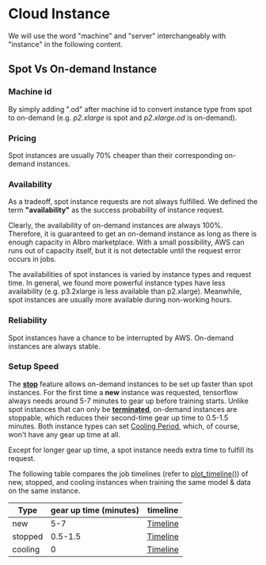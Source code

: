 # Cloud Instance

We will use the word "machine" and "server" interchangeably with "instance" in the following content.

## Spot Vs On-demand Instance

### Machine id

By simply adding ".od" after machine id to convert instance type from spot to on-demand (e.g. _p2.xlarge_ is spot and _p2.xlarge.od_ is on-demand).

### Pricing

Spot instances are usually 70% cheaper than their corresponding on-demand instances.

### Availability

As a tradeoff, spot instance requests are not always fulfilled. We defined the term **"availability"** as the success probability of
instance request.

Clearly, the availability of on-demand instances are always 100%. Therefore, it is guaranteed to get an on-demand instance as long as there is enough capacity in AIbro marketplace. With a small possibility, AWS can runs out of capacity itself, but it is not detectable until the request error occurs in jobs.

The availabilities of spot instances is varied by instance types and request time. In general, we found more powerful
instance types have less availability (e.g. p3.2xlarge is less available than p2.xlarge). Meanwhile, spot instances are
usually more available during non-working hours.

### Reliability

Spot instances have a chance to be interrupted by AWS. On-demand instances are always stable.

### Setup Speed

The **[stop](https://docs.aws.amazon.com/AWSEC2/latest/UserGuide/Stop_Start.html)** feature allows on-demand instances to be set up faster than spot instances. For the first time a **new** instance was requested, tensorflow always needs around 5-7 minutes to gear up before training starts. Unlike spot instances that can only be [**terminated**](https://docs.aws.amazon.com/AWSEC2/latest/UserGuide/terminating-instances.html), on-demand instances are stoppable, which reduces their second-time gear up time to 0.5-1.5 minutes. Both instance types can set [Cooling Period](#cooling-period), which, of course, won't have any gear up time at all.

Except for longer gear up time, a spot instance needs extra time to fulfill its request.

The following table compares the job timelines (refer to [plot_timeline()](#plot_timeline)) of new, stopped, and cooling instances when training the same model & data on the same instance.

| Type    | gear up time (minutes) | timeline                                                                                        |
| ------- | ---------------------- | ----------------------------------------------------------------------------------------------- |
| new     | 5-7                    | [Timeline](https://aibro-user-timeline.s3.amazonaws.com/example/new_instance_timeline.html)     |
| stopped | 0.5-1.5                | [Timeline](https://aibro-user-timeline.s3.amazonaws.com/example/stopped_instance_timeline.html) |
| cooling | 0                      | [Timeline](https://aibro-user-timeline.s3.amazonaws.com/example/cooling_server_timeline.html)   |
